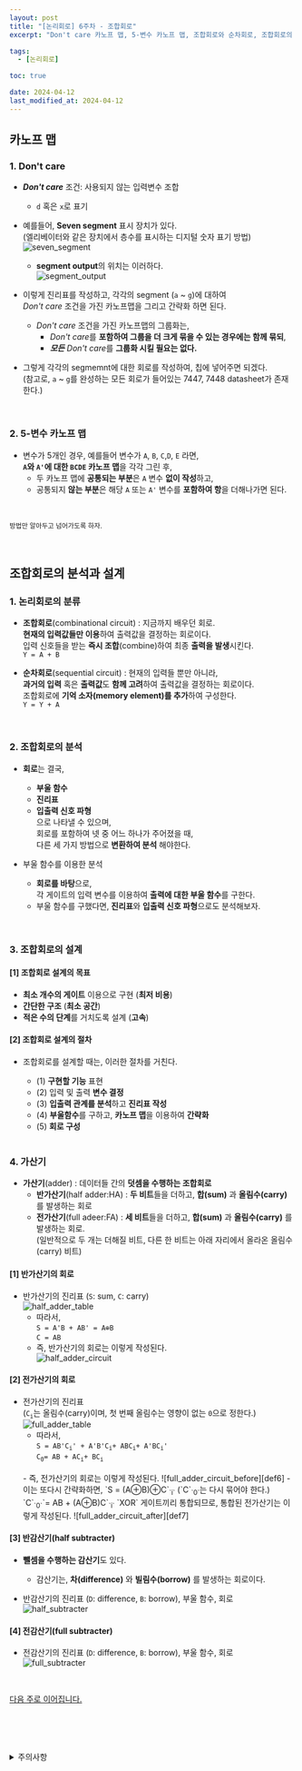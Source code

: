 ```yaml
---
layout: post
title: "[논리회로] 6주차 - 조합회로"
excerpt: "Don't care 카노프 맵, 5-변수 카노프 맵, 조합회로와 순차회로, 조합회로의 분석, 조합회로의 설계, 가산기 - 반가산기와 전가산기, 반감산기와 전감산기"

tags:
  - [논리회로]

toc: true

date: 2024-04-12
last_modified_at: 2024-04-12
---
```

## 카노프 맵
### 1. Don't care
- ***Don't care*** 조건: 사용되지 않는 입력변수 조합
  - `d` 혹은 `x`로 표기

- 예를들어, **Seven segment** 표시 장치가 있다.  
(엘리베이터와 같은 장치에서 층수를 표시하는 디지털 숫자 표기 방법)
![seven_segment][def]
  - **segment output**의 위치는 이러하다.  
  ![segment_output][def2]
- 이렇게 진리표를 작성하고, 각각의 segment (`a` ~ `g`)에 대하여  
*Don't care* 조건을 가진 카노프맵을 그리고 간략화 하면 된다.  
  - *Don't care* 조건을 가진 카노프맵의 그룹화는,  
    - *Don't care*를 **포함하여 그룹을 더 크게 묶을 수 있는 경우에는 함께 묶되**,  
    - ***모든*** *Don't care*를 **그룹화 시킬 필요는 없다.**  

- 그렇게 각각의 segmemnt에 대한 회로를 작성하여, 칩에 넣어주면 되겠다.  
(참고로, `a` ~ `g`를 완성하는 모든 회로가 들어있는 7447, 7448 datasheet가 존재한다.)  

<br>

### 2. 5-변수 카노프 맵
- 변수가 5개인 경우, 예를들어 변수가 `A`, `B`, `C`,`D`, `E` 라면,  
**`A`와 `A'`에 대한 `BCDE` 카노프 맵**을 각각 그린 후,  
  - 두 카노프 맵에 **공통되는 부분**은 `A` 변수 **없이 작성**하고,  
  - 공통되지 **않는 부분**은 해당 `A` 또는 `A'` 변수를 **포함하여 항**을 더해나가면 된다.  
<br>

<sup>방법만 알아두고 넘어가도록 하자.</sup>

<br>

## 조합회로의 분석과 설계
### 1. 논리회로의 분류
- **조합회로**(combinational circuit) : 지금까지 배우던 회로.  
**현재의 입력값들만 이용**하여 출력값을 결정하는 회로이다.  
입력 신호들을 받는 **즉시 조합**(combine)하여 최종 **출력을 발생**시킨다.  
`Y = A + B`

- **순차회로**(sequential circuit) : 현재의 입력들 뿐만 아니라,  
**과거의 입력** 혹은 **출력값**도 **함께 고려**하여 출력값을 결정하는 회로이다.  
조합회로에 **기억 소자(memory element)를 추가**하여 구성한다.  
`Y = Y + A`

<br>

### 2. 조합회로의 분석
- **회로**는 결국,
  - **부울 함수**
  - **진리표**
  - **입출력 신호 파형**  
  으로 나타낼 수 있으며,  
  회로를 포함하여 넷 중 어느 하나가 주어졌을 때,  
  다른 세 가지 방법으로 **변환하여 분석** 해야한다.  

- 부울 함수를 이용한 분석
  - **회로를 바탕**으로,  
    각 게이트의 입력 변수를 이용하여 **출력에 대한 부울 함수**를 구한다.  
  - 부울 함수를 구했다면, **진리표**와 **입출력 신호 파형**으로도 분석해보자.

<br>

### 3. 조합회로의 설계
#### [1] 조합회로 설계의 목표
- **최소 개수의 게이트** 이용으로 구현 (**최저 비용**)
- **간단한 구조** (**최소 공간**)
- **적은 수의 단계**를 거치도록 설계 (**고속**)

#### [2] 조합회로 설계의 절차
- 조합회로를 설계할 때는, 이러한 절차를 거친다.  
  - (1) **구현할 기능** 표현
  - (2) 입력 및 출력 **변수 결정**
  - (3) **입출력 관계를 분석**하고 **진리표 작성**
  - (4) **부울함수**를 구하고, **카노프 맵**을 이용하여 **간략화**
  - (5) **회로 구성**

  <br>

### 4. 가산기
- **가산기**(adder) : 데이터들 간의 **덧셈을 수행하는 조합회로**  
  - **반가산기**(half adder:HA) : **두 비트**들을 더하고, **합(sum)** 과 **올림수(carry)** 를 발생하는 회로
  - **전가산기**(full adeer:FA) : **세 비트**들을 더하고, **합(sum)** 과 **올림수(carry)** 를 발생하는 회로.  
  (일반적으로 두 개는 더해질 비트, 다른 한 비트는 아래 자리에서 올라온 올림수(carry) 비트)

#### [1] 반가산기의 회로
- 반가산기의 진리표 (`S`: sum, `C`: carry)  
![half_adder_table][def3]
  - 따라서,  
  `S = A'B + AB' = A⊕B`  
  `C = AB`
  - 즉, 반가산기의 회로는 이렇게 작성된다.  
  ![half_adder_circuit][def4]

#### [2] 전가산기의 회로
- 전가산기의 진리표  
(`C`<sub>`i`</sub>는 올림수(carry)이며, 첫 번째 올림수는 영향이 없는 `0`으로 정한다.)  
![full_adder_table][def5]
  - 따라서,  
  `S = AB'C`<sub>`i`</sub>`' + A'B'C`<sub>`i`</sub>`+ ABC`<sub>`i`</sub>`+ A'BC`<sub>`i`</sub>`'`   
  `C`<sub>`0`</sub>`= AB + AC`<sub>`i`</sub>`+ BC`<sub>`i`</sub>
  <br>
  - 즉, 전가산기의 회로는 이렇게 작성된다.  
  ![full_adder_circuit_before][def6]
  - 이는 또다시 간략화하면,  
  `S = (A⊕B)⊕C`<sub>`i`</sub>  
  (`C`<sub>`0`</sub>는 다시 묶어야 한다.)  
  `C`<sub>`0`</sub>`= AB + (A⊕B)C`<sub>`i`</sub>  
  `XOR` 게이트끼리 통합되므로, 통합된 전가산기는 이렇게 작성된다.  
  ![full_adder_circuit_after][def7]

#### [3] 반감산기(half subtracter)
- **뺄셈을 수행하는 감산기**도 있다.  
  - 감산기는, **차(difference)** 와 **빌림수(borrow)** 를 발생하는 회로이다.  

- 반감산기의 진리표 (`D`: difference, `B`: borrow), 부울 함수, 회로  
![half_subtracter][def8]

#### [4] 전감산기(full subtracter)
- 전감산기의 진리표 (`D`: difference, `B`: borrow), 부울 함수, 회로  
![full_subtracter](https://i.imgur.com/eOgW8A1.jpeg)  
<br>

[다음 주로 이어집니다.](https://orbit3230.github.io/2024/04/19/LC_week7/)

<br>
<br>
<br>
<br>
<details>
<summary>주의사항</summary>
<div markdown="1">

이 포스팅은 강원대학교 허정화 교수님의 논리회로 수업을 들으며 내용을 정리 한 것입니다.  
수업 내용에 대한 저작권은 교수님께 있으니,  
다른 곳으로의 무분별한 내용 복사를 자제해 주세요.

</div>
</details>

[def]: https://i.imgur.com/VySg1VG.png
[def2]: https://i.imgur.com/BFaIZHs.png
[def3]: https://i.imgur.com/5HOazEU.png
[def4]: https://i.imgur.com/pshTgk6.png
[def5]: https://i.imgur.com/5OGk3Zy.png
[def6]: https://i.imgur.com/QePSB6f.png
[def7]: https://i.imgur.com/5VnSxDl.png
[def8]: https://i.imgur.com/duqRmDU.jpeg